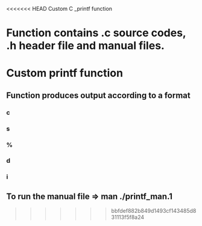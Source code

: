 <<<<<<< HEAD
Custom C _printf function

Function contains .c source codes, .h header file and manual files.
=======
# Custom printf function

## Function produces output according to a format
### c
### s
### %
### d
### i


## To run the manual file => man ./printf_man.1
>>>>>>> bbfdef882b849d1493cf143485d831113f5f8a24
